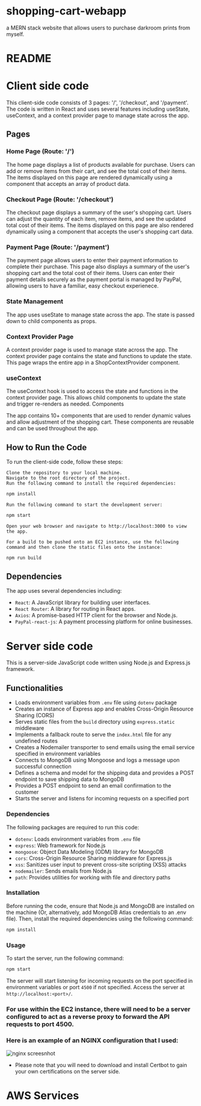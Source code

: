 # shopping-cart-webapp
a MERN stack website that allows users to purchase darkroom prints from myself. 

# README

# Client side code

This client-side code consists of 3 pages: '/', '/checkout', and '/payment'. The code is written in React and uses several features including useState, useContext, and a context provider page to manage state across the app.
## **Pages**
### Home Page (Route: '/')

The home page displays a list of products available for purchase. Users can add or remove items from their cart, and see the total cost of their items. The items displayed on this page are rendered dynamically using a component that accepts an array of product data.
### Checkout Page (Route: '/checkout')

The checkout page displays a summary of the user's shopping cart. Users can adjust the quantity of each item, remove items, and see the updated total cost of their items. The items displayed on this page are also rendered dynamically using a component that accepts the user's shopping cart data.
### Payment Page (Route: '/payment')

The payment page allows users to enter their payment information to complete their purchase. This page also displays a summary of the user's shopping cart and the total cost of their items. Users can enter their payment details securely as the payment portal is managed by PayPal, allowing users to have a familiar, easy checkout experienece. 
### State Management

The app uses useState to manage state across the app. The state is passed down to child components as props.
### Context Provider Page

A context provider page is used to manage state across the app. The context provider page contains the state and functions to update the state. This page wraps the entire app in a ShopContextProvider component.
### useContext

The useContext hook is used to access the state and functions in the context provider page. This allows child components to update the state and trigger re-renders as needed.
Components

The app contains 10+ components that are used to render dynamic values and allow adjustment of the shopping cart. These components are reusable and can be used throughout the app.
## How to Run the Code

To run the client-side code, follow these steps:

    Clone the repository to your local machine.
    Navigate to the root directory of the project.
    Run the following command to install the required dependencies: 

```bash 
npm install  
``` 
    Run the following command to start the development server:
```bash 
npm start
```
    Open your web browser and navigate to http://localhost:3000 to view the app.
    
    For a build to be pushed onto an EC2 instance, use the following command and then clone the static files onto the instance:
```bash 
npm run build
```

## Dependencies

The app uses several dependencies including:
* `React`: A JavaScript library for building user interfaces.
* `React Router`: A library for routing in React apps.
* `Axios`: A promise-based HTTP client for the browser and Node.js.
* `PayPal-react-js`: A payment processing platform for online businesses.

# Server side code

This is a server-side JavaScript code written using Node.js and Express.js framework.

## Functionalities

* Loads environment variables from `.env` file using `dotenv` package
* Creates an instance of Express app and enables Cross-Origin Resource Sharing (CORS)
* Serves static files from the `build` directory using `express.static` middleware
* Implements a fallback route to serve the `index.html` file for any undefined routes
* Creates a Nodemailer transporter to send emails using the email service specified in environment variables
* Connects to MongoDB using Mongoose and logs a message upon successful connection
* Defines a schema and model for the shipping data and provides a POST endpoint to save shipping data to MongoDB
* Provides a POST endpoint to send an email confirmation to the customer
* Starts the server and listens for incoming requests on a specified port


### Dependencies

The following packages are required to run this code:

* `dotenv`: Loads environment variables from `.env` file
* `express`: Web framework for Node.js
* `mongoose`: Object Data Modeling (ODM) library for MongoDB
* `cors`: Cross-Origin Resource Sharing middleware for Express.js
* `xss`: Sanitizes user input to prevent cross-site scripting (XSS) attacks
* `nodemailer`: Sends emails from Node.js
* `path`: Provides utilities for working with file and directory paths


### Installation

Before running the code, ensure that Node.js and MongoDB are installed on the machine (Or, alternatively, add MongoDB Atlas credentials to an .env file). Then, install the required dependencies using the following command:

```bash
npm install
```

### Usage

To start the server, run the following command:

```bash
npm start
```

The server will start listening for incoming requests on the port specified in environment variables or port `4500` if not specified. Access the server at `http://localhost:<port>/`.

### For use within the EC2 instance, there will need to be a server configured to act as a reverse proxy to forward the API requests to port 4500.

### Here is an example of an NGINX configuration that I used: 
![nginx screesnhot](https://user-images.githubusercontent.com/98171693/234328530-771ac617-c0d2-4381-b75a-922f6814ccd8.jpg)
 * Please note that you will need to download and install Certbot to gain your own certifications on the server side.
 
 # AWS Services
